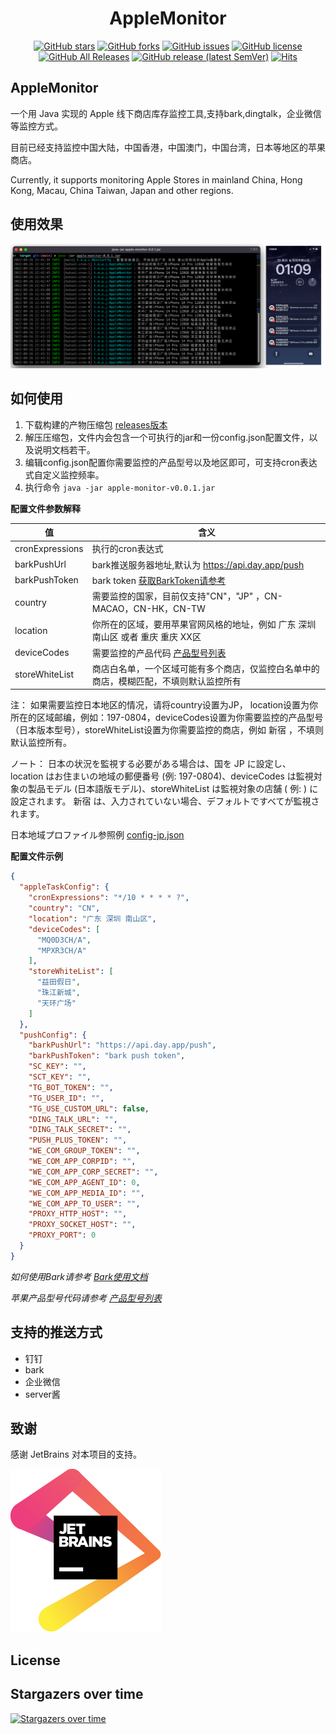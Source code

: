 <div align="center">
<h1 align="center">AppleMonitor</h1>

[![GitHub stars](https://img.shields.io/github/stars/MoshiCoCo/Apple-Monitor?style=flat-square)](https://github.com/MoshiCoCo/Apple-Monitor/stargazers)
[![GitHub forks](https://img.shields.io/github/forks/MoshiCoCo/Apple-Monitor?style=flat-square)](https://github.com/MoshiCoCo/Apple-Monitor/network)
[![GitHub issues](https://img.shields.io/github/issues/MoshiCoCo/Apple-Monitor?style=flat-square)](https://github.com/MoshiCoCo/Apple-Monitor/issues)
[![GitHub license](https://img.shields.io/github/license/MoshiCoCo/Apple-Monitor?style=flat-square)](https://github.com/MoshiCoCo/Apple-Monitor/blob/main/LICENSE)
[![GitHub All Releases](https://img.shields.io/github/downloads/MoshiCoCo/Apple-Monitor/total?style=flat-square)](https://github.com/MoshiCoCo/Apple-Monitor/releases)
[![GitHub release (latest SemVer)](https://img.shields.io/github/v/release/MoshiCoCo/Apple-Monitor?style=flat-square)](https://github.com/MoshiCoCo/Apple-Monitor/releases)
[![Hits](https://hits.seeyoufarm.com/api/count/incr/badge.svg?url=https%3A%2F%2Fgithub.com%2FJunzhouLiu%2FBILIBILI-HELPER-PRE&count_bg=%2379C83D&title_bg=%23555555&icon=&icon_color=%23E7E7E7&title=hits&edge_flat=true)](https://hits.seeyoufarm.com)
</div>




## AppleMonitor

一个用 Java 实现的 Apple 线下商店库存监控工具,支持bark,dingtalk，企业微信等监控方式。

目前已经支持监控中国大陆，中国香港，中国澳门，中国台湾，日本等地区的苹果商店。

Currently, it supports monitoring Apple Stores in mainland China, Hong Kong, Macau, China Taiwan, Japan and other
regions.

## 使用效果

![效果图](docs/images/view.png)

## 如何使用

1. 下载构建的产物压缩包 [releases版本](https://github.com/MoshiCoCo/Apple-Monitor/releases)
2. 解压压缩包，文件内会包含一个可执行的jar和一份config.json配置文件，以及说明文档若干。
3. 编辑config.json配置你需要监控的产品型号以及地区即可，可支持cron表达式自定义监控频率。
4. 执行命令 `java -jar apple-monitor-v0.0.1.jar`

**配置文件参数解释**

| 值               | 含义                                                  |
|-----------------|-----------------------------------------------------|
| cronExpressions | 执行的cron表达式                                          |
| barkPushUrl     | bark推送服务器地址,默认为  https://api.day.app/push           |
| barkPushToken   | bark token    [获取BarkToken请参考](./docs/use-bark.md)  |
| country         | 需要监控的国家，目前仅支持"CN"，"JP" ，CN-MACAO，CN-HK，CN-TW        |
| location        | 你所在的区域，要用苹果官网风格的地址，例如 广东 深圳 南山区 或者 重庆 重庆 XX区        |
| deviceCodes     | 需要监控的产品代码    [产品型号列表](./docs/apple-device-codes.md) |
| storeWhiteList  | 商店白名单，一个区域可能有多个商店，仅监控白名单中的商店，模糊匹配，不填则默认监控所有         |

注：
如果需要监控日本地区的情况，请将country设置为JP，
location设置为你所在的区域邮编，例如：197-0804，deviceCodes设置为你需要监控的产品型号（日本版本型号），storeWhiteList设置为你需要监控的商店，例如
新宿 ，不填则默认监控所有。

ノート：
日本の状況を監視する必要がある場合は、国を JP に設定し、
location はお住まいの地域の郵便番号 (例: 197-0804)、deviceCodes は監視対象の製品モデル (日本語版モデル)、storeWhiteList は監視対象の店舗 (
例: ) に設定されます。
新宿 は、入力されていない場合、デフォルトですべてが監視されます。

日本地域プロファイル参照例 [config-jp.json](./src/main/resources/config-jp.json)

**配置文件示例**

```json
{
  "appleTaskConfig": {
    "cronExpressions": "*/10 * * * * ?",
    "country": "CN",
    "location": "广东 深圳 南山区",
    "deviceCodes": [
      "MQ0D3CH/A",
      "MPXR3CH/A"
    ],
    "storeWhiteList": [
      "益田假日",
      "珠江新城",
      "天环广场"
    ]
  },
  "pushConfig": {
    "barkPushUrl": "https://api.day.app/push",
    "barkPushToken": "bark push token",
    "SC_KEY": "",
    "SCT_KEY": "",
    "TG_BOT_TOKEN": "",
    "TG_USER_ID": "",
    "TG_USE_CUSTOM_URL": false,
    "DING_TALK_URL": "",
    "DING_TALK_SECRET": "",
    "PUSH_PLUS_TOKEN": "",
    "WE_COM_GROUP_TOKEN": "",
    "WE_COM_APP_CORPID": "",
    "WE_COM_APP_CORP_SECRET": "",
    "WE_COM_APP_AGENT_ID": 0,
    "WE_COM_APP_MEDIA_ID": "",
    "WE_COM_APP_TO_USER": "",
    "PROXY_HTTP_HOST": "",
    "PROXY_SOCKET_HOST": "",
    "PROXY_PORT": 0
  }
}
```

*如何使用Bark请参考 [Bark使用文档](./docs/use-bark.md)*

*苹果产品型号代码请参考 [产品型号列表](./docs/apple-device-codes.md)*

## 支持的推送方式

- 钉钉
- bark
- 企业微信
- server酱

## 致谢

感谢 JetBrains 对本项目的支持。

[![JetBrains](docs/images/jetbrains.svg)](https://www.jetbrains.com/?from=Apple-Monitor)

## License
## Stargazers over time

[![Stargazers over time](https://starchart.cc/MoshiCoCo/Apple-Monitor.svg)](https://starchart.cc/MoshiCoCo/Apple-Monitor)
